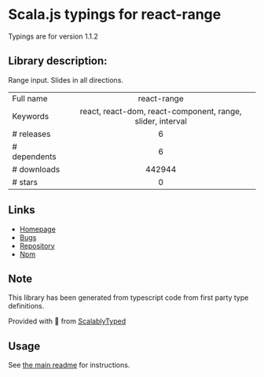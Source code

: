 
# Scala.js typings for react-range

Typings are for version 1.1.2

## Library description:
Range input. Slides in all directions.

|                    |                 |
| ------------------ | :-------------: |
| Full name          | react-range |
| Keywords           | react, react-dom, react-component, range, slider, interval |
| # releases         | 6 |
| # dependents       | 6 |
| # downloads        | 442944 |
| # stars            | 0 |

## Links
- [Homepage](https://github.com/tajo/react-range#readme)
- [Bugs](https://github.com/tajo/react-range/issues)
- [Repository](https://github.com/tajo/react-range)
- [Npm](https://www.npmjs.com/package/react-range)
    


## Note
This library has been generated from typescript code from first party type definitions.

Provided with :purple_heart: from [ScalablyTyped](https://github.com/oyvindberg/ScalablyTyped)

## Usage
See [the main readme](../../readme.md) for instructions.


